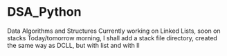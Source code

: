 # DSA_Python
Data Algorithms and Structures
Currently working on Linked Lists, soon on stacks
Today/tomorrow morning, I shall add a stack file directory, created the same way as DCLL, but with list and with ll